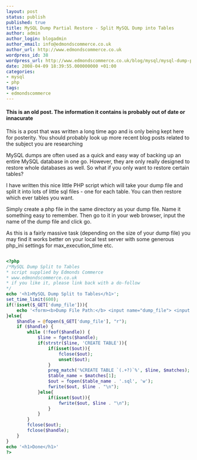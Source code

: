 ```yaml
---
layout: post
status: publish
published: true
title: MySQL Dump Partial Restore - Split MySQL Dump into Tables
author: admin
author_login: blogadmin
author_email: info@edmondscommerce.co.uk
author_url: http://www.edmondscommerce.co.uk
wordpress_id: 38
wordpress_url: http://www.edmondscommerce.co.uk/blog/mysql/mysql-dump-partial-restore-split-mysql-dump-into-tables/
date: 2008-04-09 18:39:55.000000000 +01:00
categories:
- mysql
- php
tags:
- edmondscommerce
---
```

<div class="oldpost"><h4>This is an old post. The information it contains is probably out of date or innacurate</h4>
<p>
This is a post that was written a long time ago and is only being kept here for posterity.
You should probably look up more recent blog posts related to the subject you are researching
</p>
</div>
MySQL dumps are often used as a quick and easy way of backing up an entire MySQL database in one go. However, they are only really designed to restore whole databases as well. So what if you only want to restore certain tables?

I have written this nice little PHP script which will take your dump file and split it into lots of little sql files - one for each table. You can then restore which ever tables you want.

Simply create a php file in the same directory as your dump file. Name it something easy to remember. Then go to it in your web browser, input the name of the dump file and click go.

As this is a fairly massive task (depending on the size of your dump file) you may find it works better on your local test server with some generous php_ini settings for max_execution_time etc.

```php

<?php
/*MySQL Dump Split to Tables
* script supplied by Edmonds Commerce
* www.edmondscommerce.co.uk
* if you like it, please link back with a do-follow
*/
echo '<h1>MySQL Dump Split to Tables</h1>';
set_time_limit(600);
if(!isset($_GET['dump_file'])){
	echo '<form><b>Dump File Path:</b> <input name="dump_file"> <input type="submit" value="go"></form>';
}else{
	$handle = @fopen($_GET['dump_file'], "r");
	if ($handle) {
		while (!feof($handle)) {
			$line = fgets($handle);
			if(strstr($line, 'CREATE TABLE')){
				if(isset($out)){
					fclose($out);
					unset($out);
				}
				preg_match('%CREATE TABLE `(.+?)`%', $line, $matches);
				$table_name = $matches[1];
				$out = fopen($table_name . '.sql', 'w');
				fwrite($out, $line . "\n");
			}else{
				if(isset($out)){
					fwrite($out, $line . "\n");
				}
			}	
		}
		fclose($out);
		fclose($handle);
	}	
}
echo '<h1>Done</h1>'
?>


```
